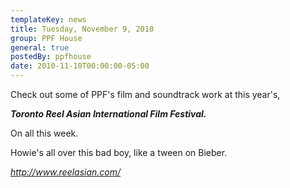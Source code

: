 ```yaml
---
templateKey: news
title: Tuesday, November 9, 2010
group: PPF House
general: true
postedBy: ppfhouse
date: 2010-11-10T00:00:00-05:00
---
```

Check out some of PPF's film and soundtrack work at this year's,

***Toronto Reel Asian International Film Festival.***

On all this week.

Howie's all over this bad boy, like a tween on Bieber.

*http://www.reelasian.com/*